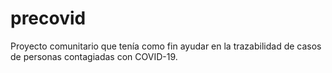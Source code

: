 # precovid
Proyecto comunitario que tenía como fin ayudar en la trazabilidad de casos de personas contagiadas con COVID-19.

